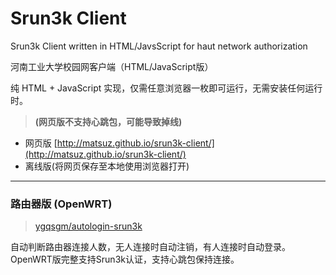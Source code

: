 # Srun3k Client
Srun3k Client written in HTML/JavsScript for haut network authorization

河南工业大学校园网客户端（HTML/JavaScript版）

纯 HTML + JavaScript 实现，仅需任意浏览器一枚即可运行，无需安装任何运行时。

> **(网页版不支持心跳包，可能导致掉线)**

+ 网页版 [http://matsuz.github.io/srun3k-client/](http://matsuz.github.io/srun3k-client/)
+ 离线版(将网页保存至本地使用浏览器打开)

---
### 路由器版 (OpenWRT)
> [ygqsgm/autologin-srun3k](https://github.com/ygqsgm/autologin-srun3k)

自动判断路由器连接人数，无人连接时自动注销，有人连接时自动登录。  
OpenWRT版完整支持Srun3k认证，支持心跳包保持连接。
